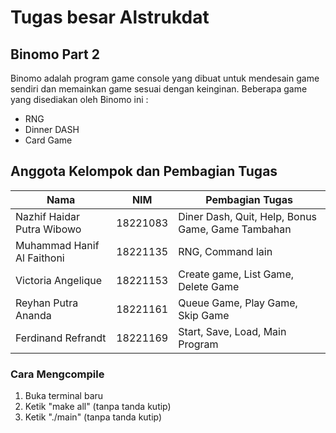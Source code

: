 # Tugas besar Alstrukdat

## **Binomo Part 2**
Binomo adalah program game console yang dibuat untuk mendesain game sendiri dan memainkan game sesuai dengan keinginan. Beberapa game yang disediakan oleh Binomo ini :
- RNG
- Dinner DASH 
- Card Game

## **Anggota Kelompok dan Pembagian Tugas**

| Nama | NIM | Pembagian Tugas |
| ------| ---- | ---- |
| Nazhif Haidar Putra Wibowo | 18221083 | Diner Dash, Quit, Help, Bonus Game, Game Tambahan|
| Muhammad Hanif Al Faithoni | 18221135 | RNG, Command lain|
| Victoria Angelique | 18221153 | Create game, List Game, Delete Game |
| Reyhan Putra Ananda | 18221161 | Queue Game, Play Game, Skip Game | 
| Ferdinand Refrandt | 18221169 | Start, Save, Load, Main Program | 


### **Cara Mengcompile**
1. Buka terminal baru
2. Ketik "make all" (tanpa tanda kutip)
3. Ketik "./main" (tanpa tanda kutip)
